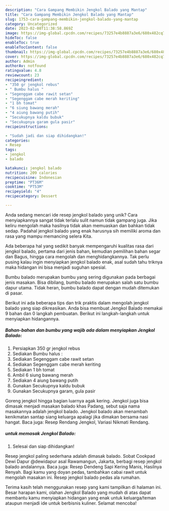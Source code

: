 ```yaml
---
description: "Cara Gampang Membikin Jengkol Balado yang Mantap"
title: "Cara Gampang Membikin Jengkol Balado yang Mantap"
slug: 1753-cara-gampang-membikin-jengkol-balado-yang-mantap
category: Uncategorized
date: 2023-02-08T11:38:58.869Z
image: https://img-global.cpcdn.com/recipes/73257e4b8887a3e6/680x482cq70/jengkol-balado-foto-resep-utama.jpg
hideToc: false
enableToc: true
enableTocContent: false
thumbnail: https://img-global.cpcdn.com/recipes/73257e4b8887a3e6/680x482cq70/jengkol-balado-foto-resep-utama.jpg
cover: https://img-global.cpcdn.com/recipes/73257e4b8887a3e6/680x482cq70/jengkol-balado-foto-resep-utama.jpg
author: Admin
authorAv: notfound
ratingvalue: 4.8
reviewcount: 23
recipeingredient:
- "350 gr jengkol rebus"
- " Bumbu halus "
- "Segenggam cabe rawit setan"
- "Segenggam cabe merah keriting"
- "1 bh tomat"
- "6 siung bawang merah"
- "4 aiung bawang putih"
- "Secukupnya kaldu bubuk"
- "Secukupnya garam gula pasir"
recipeinstructions:

- "Sudah jadi dan siap dihidangkan!"
categories:
- Resep
tags:
- jengkol
- balado

katakunci: jengkol balado 
nutrition: 209 calories
recipecuisine: Indonesian
preptime: "PT36M"
cooktime: "PT53M"
recipeyield: "4"
recipecategory: Dessert

---
```





Anda sedang mencari ide resep jengkol balado yang unik? Cara menyiapkannya sangat tidak terlalu sulit namun tidak gampang juga. Jika keliru mengolah maka hasilnya tidak akan memuaskan dan bahkan tidak sedap. Padahal jengkol balado yang enak harusnya sih memiliki aroma dan rasa yang mampu memancing selera Kita.





Ada beberapa hal yang sedikit banyak mempengaruhi kualitas rasa dari jengkol balado, pertama dari jenis bahan, kemudian pemilihan bahan segar dan Bagus, hingga cara mengolah dan menghidangkannya. Tak perlu pusing kalau ingin menyiapkan jengkol balado enak,      asal sudah tahu triknya maka hidangan ini bisa menjadi suguhan spesial.














Bumbu balado merupakan bumbu yang sering digunakan pada berbagai jenis masakan. Bisa dibilang, bumbu balado merupakan salah satu bumbu dapur utama. Tidak heran, bumbu balado dapat dengan mudah ditemukan di pasar.






Berikut ini ada beberapa tips dan trik praktis dalam mengolah jengkol balado yang siap dikreasikan. Anda bisa membuat Jengkol Balado memakai 9 bahan dan 0 langkah pembuatan. Berikut ini langkah-langkah untuk menyiapkan hidangannya.

<!--inarticleads1-->

##### Bahan-bahan dan bumbu yang wajib ada dalam menyiapkan Jengkol Balado:

1. Persiapkan 350 gr jengkol rebus
1. Sediakan  Bumbu halus :
1. Sediakan Segenggam cabe rawit setan
1. Sediakan Segenggam cabe merah keriting
1. Sediakan 1 bh tomat
1. Ambil 6 siung bawang merah
1. Sediakan 4 aiung bawang putih
1. Gunakan Secukupnya kaldu bubuk
1. Gunakan Secukupnya garam, gula pasir


Goreng jengkol hingga bagian luarnya agak kering. Jengkol juga bisa dimasak menjadi masakan balado khas Padang, sebut saja nama masakannya adalah jengkol balado. Jengkol balado akan menambah kenikmatan santap siang keluarga apalagi jika dimakan bersama nasi hangat. Baca juga: Resep Rendang Jengkol, Variasi Nikmati Rendang. 

<!--inarticleads2-->

#####  untuk memasak Jengkol Balado:


1. Selesai dan siap dihidangkan!

Resep jengkol paling sederhana adalah dimasak balado. Sobat Cookpad Dewi Dapur @dewidapur asal Rawamangun, Jakarta, berbagi resep jengkol balado andalannya. Baca juga: Resep Dendeng Sapi Kering Manis, Hasilnya Renyah. Bagi kamu yang doyan pedas, tambahkan cabai rawit untuk mengolah masakan ini. Resep jengkol balado pedas ala rumahan. 

Terima kasih telah menggunakan resep yang kami tampilkan di halaman ini. Besar harapan kami, olahan Jengkol Balado yang mudah di atas dapat membantu kamu menyiapkan hidangan yang enak untuk keluarga/teman ataupun menjadi ide untuk berbisnis kuliner. Selamat mencoba!
